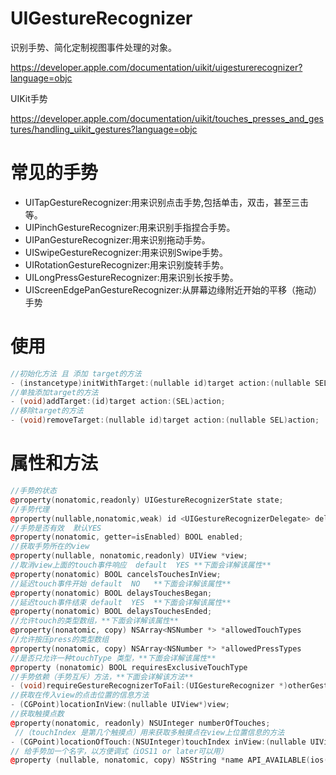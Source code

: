 # UIGestureRecognizer

识别手势、简化定制视图事件处理的对象。

https://developer.apple.com/documentation/uikit/uigesturerecognizer?language=objc

UIKit手势

https://developer.apple.com/documentation/uikit/touches_presses_and_gestures/handling_uikit_gestures?language=objc

# 常见的手势

* UITapGestureRecognizer:用来识别点击手势,包括单击，双击，甚至三击等。
* UIPinchGestureRecognizer:用来识别手指捏合手势。
* UIPanGestureRecognizer:用来识别拖动手势。
* UISwipeGestureRecognizer:用来识别Swipe手势。
* UIRotationGestureRecognizer:用来识别旋转手势。
* UILongPressGestureRecognizer:用来识别长按手势。
* UIScreenEdgePanGestureRecognizer:从屏幕边缘附近开始的平移（拖动）手势

# 使用

```c++
//初始化方法 且 添加 target的方法
- (instancetype)initWithTarget:(nullable id)target action:(nullable SEL)action
//单独添加target的方法
- (void)addTarget:(id)target action:(SEL)action;
//移除target的方法
- (void)removeTarget:(nullable id)target action:(nullable SEL)action;
```

# 属性和方法

```c++
//手势的状态
@property(nonatomic,readonly) UIGestureRecognizerState state;  
//手势代理
@property(nullable,nonatomic,weak) id <UIGestureRecognizerDelegate> delegate;
//手势是否有效  默认YES
@property(nonatomic, getter=isEnabled) BOOL enabled; 
//获取手势所在的view
@property(nullable, nonatomic,readonly) UIView *view; 
//取消view上面的touch事件响应  default  YES **下面会详解该属性**
@property(nonatomic) BOOL cancelsTouchesInView;       
//延迟touch事件开始 default  NO   **下面会详解该属性**
@property(nonatomic) BOOL delaysTouchesBegan;
//延迟touch事件结束 default  YES  **下面会详解该属性**
@property(nonatomic) BOOL delaysTouchesEnded;
//允许touch的类型数组，**下面会详解该属性**
@property(nonatomic, copy) NSArray<NSNumber *> *allowedTouchTypes 
//允许按压press的类型数组
@property(nonatomic, copy) NSArray<NSNumber *> *allowedPressTypes 
//是否只允许一种touchType 类型，**下面会详解该属性**
@property (nonatomic) BOOL requiresExclusiveTouchType 
//手势依赖（手势互斥）方法，**下面会详解该方法**
- (void)requireGestureRecognizerToFail:(UIGestureRecognizer *)otherGestureRecognizer;
//获取在传入view的点击位置的信息方法
- (CGPoint)locationInView:(nullable UIView*)view;                         
//获取触摸点数
@property(nonatomic, readonly) NSUInteger numberOfTouches;    
 //（touchIndex 是第几个触摸点）用来获取多触摸点在view上位置信息的方法                                     
- (CGPoint)locationOfTouch:(NSUInteger)touchIndex inView:(nullable UIView*)view; 
// 给手势加一个名字，以方便调式（iOS11 or later可以用）
@property (nullable, nonatomic, copy) NSString *name API_AVAILABLE(ios(11.0)
```
